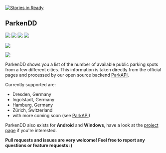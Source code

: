 [![Stories in Ready](https://badge.waffle.io/kiliankoe/ParkenDD.png?label=ready&title=Ready)](https://waffle.io/kiliankoe/ParkenDD)
## ParkenDD

[![](https://travis-ci.org/kiliankoe/ParkenDD.svg?branch=master)](https://travis-ci.org/kiliankoe/ParkenDD)
[![](https://img.shields.io/github/release/kiliankoe/ParkenDD.svg)](https://github.com/kiliankoe/ParkenDD/releases)
[![](https://img.shields.io/github/issues/kiliankoe/ParkenDD.svg)](https://github.com/kiliankoe/ParkenDD/issues)
[![](https://img.shields.io/badge/license-MIT-333333.svg)](https://github.com/kiliankoe/ParkenDD/blob/master/LICENSE)

![](Resources/screenshot.png)

[![](http://parkendd.kilian.io/images/badge_small.svg)](https://itunes.apple.com/de/app/parkendd/id957165041)

ParkenDD shows you a list of the number of available public parking spots from a few different cities. This information is taken directly from the official pages and processed by our open source backend [ParkAPI](https://github.com/offenesdresden/ParkAPI).

Currently supported are:

 - Dresden, Germany
 - Ingolstadt, Germany
 - Hamburg, Germany
 - Zürich, Switzerland
 - with more coming soon (see [ParkAPI](https://github.com/offenesdresden/ParkAPI))

ParkenDD also exists for **Android** and **Windows**, have a look at the [project page](http://parkendd.de) if you're interested.

**Pull requests and issues are very welcome! Feel free to report any questions or feature requests :)**
